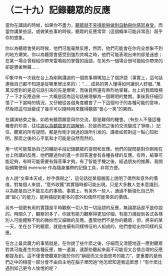 # （二十九）記錄聽眾的反應

當你在講話的時候，如果你不盡力，[聽眾就不見得能夠做到自動與你感同身受](ch13.md)。而當你講某些話，或做某些事的時候，聽眾的反應常常（這個概率可能非常高）超乎你的想象。

你以為聽眾會笑的時候，他們可能毫無反應，然而，他們可能會在你完全想象不到的地方爆笑。你以為聽眾會感受到強烈共鳴之時，他們可能表現出來的卻是迷惑；在某一場合曾經給你帶來雷鳴般的掌聲的話語，在另外一個場合很可能給你帶來的卻是鴉雀無聲……

印象中有一次我在台上為剛剛講過的一個故事順嘴加上了個評語（事實上，這句話連我自己都不知道是從哪里冒出來的）：“……成熟的男人懂得如何讓別人舒服。”萬萬沒想到的是這句話引來的先是爆笑，而後竟然還有熱烈地掌聲。台上的我暗暗楞了一下才反應過來 ── 大概是因為這句話被理解為一個聰明的雙關。事後我仔細回憶了一下當時的情況，又仔細從各個角度體會了一下這個句子的各種可能的意味，然後把這句話變成了幾乎可以隨時用來獲得聽眾“會心一笑”的東西。

在講演結束之後，如若有聽眾願意與你交流，那是難得的機會。（有些人不懂這種機會的珍貴，往往[誤以為聽眾是在誤解他](ch09.md)，於是而把之後的交流變成了爭辯。）記住，聽眾的所有提問，都是你剛才說過的話所引发的。講者如若對這一點心知肚明，那麽之後的心平氣和才可能是自然而然的。

用一切可能幫助自己的輔助手段記錄聽眾的提問和反應。他們的提問是對你剛剛在台上所講的反應，他們聽過你的進一步回答還會有各種各樣的反應。有時，紙筆可能足夠，有時可能需要有錄音筆才夠。有了智能手機之後，經過朋友的推薦，我開始頻繁使用 evernote 作為隨身攜帶的記錄工具，非常方便。

古人說“文章本天成，妙手偶得之”，這句話從某個層面上說明了偶然和意外的價值。對每個人來說，“意外收獲”其實隨時都可能出現。只是大多數人並未意識到，以為那是自己不能左右的事情。事實上，有另外一些人，通過不斷強化自己所謂“留心”的能力，能夠捕捉到更多的意外和偶然可能帶來的價值。

另外一個更有用的實踐是平時觀察一切人對一切話語的反應，無論那話是不是你說的。時間久了，觀察的多了，你就有能力觀察得更加仔細，有能力捕捉到各式各樣別人可能體察不到的微妙而又細微的反應。盡管他們不是你的聽眾，但，將來的某一天，坐在台下的聽眾，就是由擁有同樣特征的人組成的，他們會給出你同樣的反應。

在台上最具魔力的事情就是，在你說了些什麽之後，仔細而又清楚地逐一應對聽眾對其可能產生的各種反應，無一遺漏，連那些聽起來最不可能但又合情合理的反應都提及到。這不僅會使聽眾折服於你的“縝密而又全面思考的能力”，更重要的是他們之中的相當一部分會不由自主地在腦子里閃過“他怎麽知道我這麽想！”有什麽比遇到知己更令人愉悅的呢？
